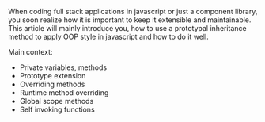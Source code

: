 When coding full stack applications in javascript or just a component library, you
soon realize how it is important to keep it extensible and maintainable. This article
will mainly introduce you, how to use a prototypal inheritance method to apply OOP
style in javascript and how to do it well.

Main context:

- Private variables, methods
- Prototype extension
- Overriding methods
- Runtime method overriding
- Global scope methods
- Self invoking functions

